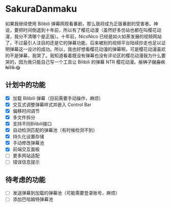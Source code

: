 # SakuraDanmaku

如果我继续使用 Bilibili 弹幕网观看番剧，那么我将成为正版番剧的受害者。神说，要把时间倒退到十年前，所以有了樱花动漫（虽然好多仿站也都在叫樱花动漫，我分不清哪个是正版）。十年前，NicoNico 已经是如火如荼发展的视频网站了，不过最引人注目的还是它的弹幕功能，后来被别的视频平台陆续抄走也足以证明弹幕这一设计的成功。所以，我也好想看樱花动漫的弹幕啊，可是樱花动漫喜欢的不是弹幕，我哭了。我知道看着既没有弹幕也没有评论区的樱花动漫我为什么要哭的，因为我只能自己写一个工具让 Bilibili 的弹幕 NTR 樱花动漫。~~反转了就喜欢 NTR 😋~~

## 计划中的功能

- [x] 加载 Bilibili 弹幕（目前需要手动操作，麻烦）
- [x] 交互式调整弹幕样式并嵌入 Control Bar
- [x] 偏移时间调节
- [x] 多文件拆分
- [x] 支持不同Bilibili接口
- [x] 自动检测匹配的弹幕池（有时候检测不到）
- [x] 持久化设置存储
- [x] 手动修改弹幕池
- [x] 前端交互面板
- [ ] 更多网站适配
- [ ] 错误信息提示

## 待考虑的功能

- [ ] 发送弹幕到加载的弹幕池（可能需要登录账号，麻烦）
- [ ] 添加巴哈姆特弹幕池
